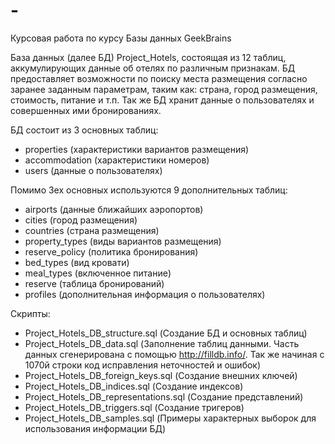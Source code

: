 # -
Курсовая работа по курсу Базы данных GeekBrains

База данных (далее БД) Project_Hotels, состоящая из 12 таблиц, аккумулирующих данные об отелях по различным признакам. БД предоставляет возможности по поиску места размещения согласно заранее заданным параметрам, таким как: страна, город размещения, стоимость, питание и т.п. Так же БД хранит данные о пользователях и совершенных ими бронированиях.

БД состоит из 3 основных таблиц:
- properties (характеристики вариантов размещения)
- accommodation (характеристики номеров)
- users (данные о пользователях)

Помимо 3ех основных используются 9 дополнительных таблиц:
- airports (данные ближайших аэропортов)
- cities (город размещения)
- countries	(страна размещения)
- property_types (виды вариантов размещения)
- reserve_policy (политика бронирования)
- bed_types (вид кровати)
- meal_types (включенное питание)
- reserve (таблица бронирований)
- profiles (дополнительная информация о пользователях)


Скрипты: 
- Project_Hotels_DB_structure.sql (Создание БД и основных таблиц)
- Project_Hotels_DB_data.sql (Заполнение таблиц данными. Часть данных сгенерирована с помощью http://filldb.info/. Так же начиная с 1070й строки код исправления неточностей и ошибок)
- Project_Hotels_DB_foreign_keys.sql (Создание внешних ключей)
- Project_Hotels_DB_indices.sql (Создание индексов)
- Project_Hotels_DB_representations.sql (Создание представлений)
- Project_Hotels_DB_triggers.sql (Создание тригеров)
- Project_Hotels_DB_samples.sql (Примеры характерных выборок для использования информации БД)

